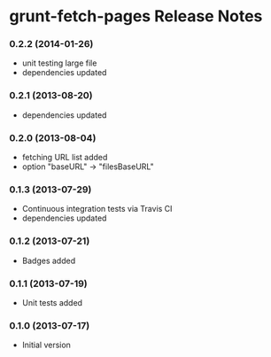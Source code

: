 # grunt-fetch-pages Release Notes

### 0.2.2 (2014-01-26)
 * unit testing large file
 * dependencies updated

### 0.2.1 (2013-08-20)
 * dependencies updated

### 0.2.0 (2013-08-04)
 * fetching URL list added
 * option "baseURL" -> "filesBaseURL"

### 0.1.3 (2013-07-29)
 * Continuous integration tests via Travis CI
 * dependencies updated

### 0.1.2 (2013-07-21)
 * Badges added

### 0.1.1 (2013-07-19)
 * Unit tests added

### 0.1.0 (2013-07-17)
 * Initial version
